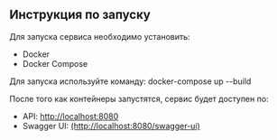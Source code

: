 ## Инструкция по запуску

Для запуска сервиса необходимо установить:
- Docker
- Docker Compose

Для запуска используйте команду:
docker-compose up --build

После того как контейнеры запустятся, сервис будет доступен по:
- API: [http://localhost:8080](http://localhost:8080/)
- Swagger UI: [(http://localhost:8080/swagger-ui)](http://localhost:8080/swagger-ui/index.html)
